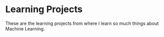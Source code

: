 # Learning Projects
These are the learning projects from where I learn so much things about Machine Learning.
